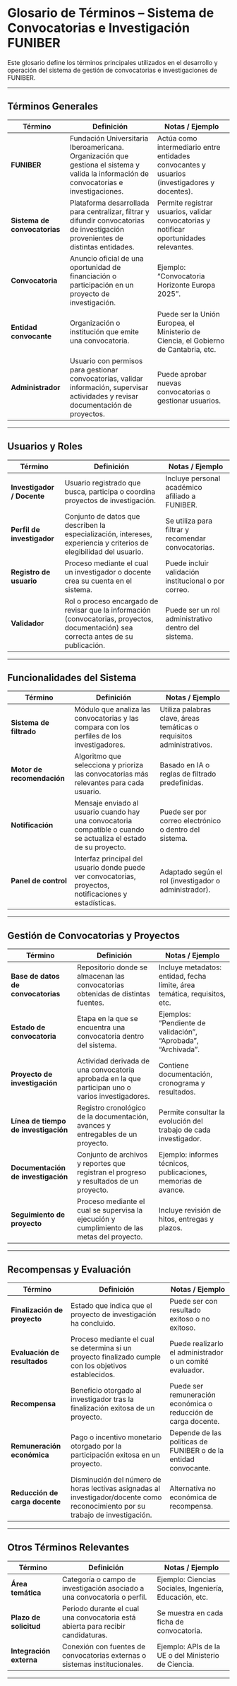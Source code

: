 #  Glosario de Términos – Sistema de Convocatorias e Investigación FUNIBER

Este glosario define los términos principales utilizados en el desarrollo y operación del sistema de gestión de convocatorias e investigaciones de FUNIBER.

---

##  Términos Generales

| **Término** | **Definición** | **Notas / Ejemplo** |
|--------------|----------------|----------------------|
| **FUNIBER** | Fundación Universitaria Iberoamericana. Organización que gestiona el sistema y valida la información de convocatorias e investigaciones. | Actúa como intermediario entre entidades convocantes y usuarios (investigadores y docentes). |
| **Sistema de convocatorias** | Plataforma desarrollada para centralizar, filtrar y difundir convocatorias de investigación provenientes de distintas entidades. | Permite registrar usuarios, validar convocatorias y notificar oportunidades relevantes. |
| **Convocatoria** | Anuncio oficial de una oportunidad de financiación o participación en un proyecto de investigación. | Ejemplo: “Convocatoria Horizonte Europa 2025”. |
| **Entidad convocante** | Organización o institución que emite una convocatoria. | Puede ser la Unión Europea, el Ministerio de Ciencia, el Gobierno de Cantabria, etc. |
| **Administrador** | Usuario con permisos para gestionar convocatorias, validar información, supervisar actividades y revisar documentación de proyectos. | Puede aprobar nuevas convocatorias o gestionar usuarios. |

---

##  Usuarios y Roles

| **Término** | **Definición** | **Notas / Ejemplo** |
|--------------|----------------|----------------------|
| **Investigador / Docente** | Usuario registrado que busca, participa o coordina proyectos de investigación. | Incluye personal académico afiliado a FUNIBER. |
| **Perfil de investigador** | Conjunto de datos que describen la especialización, intereses, experiencia y criterios de elegibilidad del usuario. | Se utiliza para filtrar y recomendar convocatorias. |
| **Registro de usuario** | Proceso mediante el cual un investigador o docente crea su cuenta en el sistema. | Puede incluir validación institucional o por correo. |
| **Validador** | Rol o proceso encargado de revisar que la información (convocatorias, proyectos, documentación) sea correcta antes de su publicación. | Puede ser un rol administrativo dentro del sistema. |

---

##  Funcionalidades del Sistema

| **Término** | **Definición** | **Notas / Ejemplo** |
|--------------|----------------|----------------------|
| **Sistema de filtrado** | Módulo que analiza las convocatorias y las compara con los perfiles de los investigadores. | Utiliza palabras clave, áreas temáticas o requisitos administrativos. |
| **Motor de recomendación** | Algoritmo que selecciona y prioriza las convocatorias más relevantes para cada usuario. | Basado en IA o reglas de filtrado predefinidas. |
| **Notificación** | Mensaje enviado al usuario cuando hay una convocatoria compatible o cuando se actualiza el estado de su proyecto. | Puede ser por correo electrónico o dentro del sistema. |
| **Panel de control** | Interfaz principal del usuario donde puede ver convocatorias, proyectos, notificaciones y estadísticas. | Adaptado según el rol (investigador o administrador). |

---

##  Gestión de Convocatorias y Proyectos

| **Término** | **Definición** | **Notas / Ejemplo** |
|--------------|----------------|----------------------|
| **Base de datos de convocatorias** | Repositorio donde se almacenan las convocatorias obtenidas de distintas fuentes. | Incluye metadatos: entidad, fecha límite, área temática, requisitos, etc. |
| **Estado de convocatoria** | Etapa en la que se encuentra una convocatoria dentro del sistema. | Ejemplos: “Pendiente de validación”, “Aprobada”, “Archivada”. |
| **Proyecto de investigación** | Actividad derivada de una convocatoria aprobada en la que participan uno o varios investigadores. | Contiene documentación, cronograma y resultados. |
| **Línea de tiempo de investigación** | Registro cronológico de la documentación, avances y entregables de un proyecto. | Permite consultar la evolución del trabajo de cada investigador. |
| **Documentación de investigación** | Conjunto de archivos y reportes que registran el progreso y resultados de un proyecto. | Ejemplo: informes técnicos, publicaciones, memorias de avance. |
| **Seguimiento de proyecto** | Proceso mediante el cual se supervisa la ejecución y cumplimiento de las metas del proyecto. | Incluye revisión de hitos, entregas y plazos. |

---

##  Recompensas y Evaluación

| **Término** | **Definición** | **Notas / Ejemplo** |
|--------------|----------------|----------------------|
| **Finalización de proyecto** | Estado que indica que el proyecto de investigación ha concluido. | Puede ser con resultado exitoso o no exitoso. |
| **Evaluación de resultados** | Proceso mediante el cual se determina si un proyecto finalizado cumple con los objetivos establecidos. | Puede realizarlo el administrador o un comité evaluador. |
| **Recompensa** | Beneficio otorgado al investigador tras la finalización exitosa de un proyecto. | Puede ser remuneración económica o reducción de carga docente. |
| **Remuneración económica** | Pago o incentivo monetario otorgado por la participación exitosa en un proyecto. | Depende de las políticas de FUNIBER o de la entidad convocante. |
| **Reducción de carga docente** | Disminución del número de horas lectivas asignadas al investigador/docente como reconocimiento por su trabajo de investigación. | Alternativa no económica de recompensa. |

---

##  Otros Términos Relevantes

| **Término** | **Definición** | **Notas / Ejemplo** |
|--------------|----------------|----------------------|
| **Área temática** | Categoría o campo de investigación asociado a una convocatoria o perfil. | Ejemplo: Ciencias Sociales, Ingeniería, Educación, etc. |
| **Plazo de solicitud** | Periodo durante el cual una convocatoria está abierta para recibir candidaturas. | Se muestra en cada ficha de convocatoria. |
| **Integración externa** | Conexión con fuentes de convocatorias externas o sistemas institucionales. | Ejemplo: APIs de la UE o del Ministerio de Ciencia. |

---